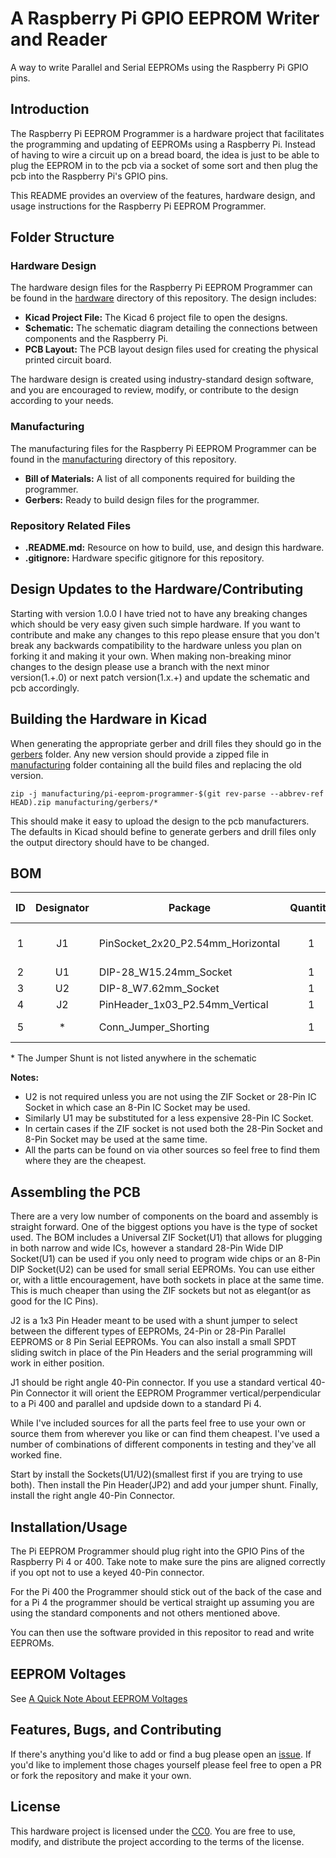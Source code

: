 # __A Raspberry Pi GPIO EEPROM Writer and Reader__ 

A way to write Parallel and Serial EEPROMs using the Raspberry Pi GPIO pins.

## __Introduction__
The Raspberry Pi EEPROM Programmer is a hardware project that facilitates the programming and updating of EEPROMs using a Raspberry Pi. Instead of having to wire a circuit up on a bread board, the idea is just to be able to plug the EEPROM in to the pcb via a socket of some sort and then plug the pcb into the Raspberry Pi's GPIO pins.

This README provides an overview of the features, hardware design, and usage instructions for the Raspberry Pi EEPROM Programmer.

## __Folder Structure__

### Hardware Design
The hardware design files for the Raspberry Pi EEPROM Programmer can be found in the [hardware](../hardware/design/) directory of this repository. The design includes:

- **Kicad Project File:** The Kicad 6 project file to open the designs.
- **Schematic:** The schematic diagram detailing the connections between components and the Raspberry Pi.
- **PCB Layout:** The PCB layout design files used for creating the physical printed circuit board.

The hardware design is created using industry-standard design software, and you are encouraged to review, modify, or contribute to the design according to your needs.

### Manufacturing
The manufacturing files for the Raspberry Pi EEPROM Programmer can be found in the [manufacturing](../hardware/manufacturing/) directory of this repository.

- **Bill of Materials:** A list of all components required for building the programmer.
- **Gerbers:** Ready to build design files for the programmer.

### Repository Related Files

- **.README.md:** Resource on how to build, use, and design this hardware.
- **.gitignore:** Hardware specific gitignore for this repository.

## __Design Updates to the Hardware/Contributing__
Starting with version 1.0.0 I have tried not to have any breaking changes which should be very easy given such simple hardware. 
If you want to contribute and make any changes to this repo please ensure that you don't break any backwards compatibility to the hardware unless you plan on forking it and making it your own. When making non-breaking minor changes to the design please use a branch with the next minor version(1.+.0) or next patch version(1.x.+) and update the schematic and pcb accordingly.

## __Building the Hardware in Kicad__
When generating the appropriate gerber and drill files they should go in the [gerbers](./manufacturing/gerbers/) folder. Any new version should provide a zipped file in [manufacturing](./manufacturing/) folder containing all the build files and replacing the old version. 
```
zip -j manufacturing/pi-eeprom-programmer-$(git rev-parse --abbrev-ref HEAD).zip manufacturing/gerbers/*
```
This should make it easy to upload the design to the pcb manufacturers. The defaults in Kicad should befine to generate gerbers and drill files only the output directory should have to be changed.

## __BOM__
| ID | Designator | Package                            | Quantity |         Designation         |       Part Number/Link      |
|:--:|:----------:|------------------------------------|:--------:|-----------------------------|:---------------------------:|
| 1  | J1         | PinSocket_2x20_P2.54mm_Horizontal  |    1     | Raspberry Pi GPIO Connector |  [SFH11-PBPC-D20-RA-BK](https://www.digikey.com/en/products/detail/sullins-connector-solutions/SFH11-PBPC-D20-RA-BK/1990101)  |
| 2  | U1         | DIP-28_W15.24mm_Socket             |    1     | ZIF Socket                  |  [28-6554-11](https://www.digikey.com/en/products/detail/aries-electronics/28-6554-11/27594)                                  |
| 3  | U2         | DIP-8_W7.62mm_Socket               |    1     |                             |                                                                                                                               |
| 4  | J2         | PinHeader_1x03_P2.54mm_Vertical    |    1     | Conn_01x03                  |  [TS-103-G-A](https://www.digikey.com/en/products/detail/samtec-inc/TS-103-G-A/1105459)                                       |
| 5  | *          | Conn_Jumper_Shorting               |    1     | *                           |  [QPC02SXGN-RC](https://www.digikey.com/en/products/detail/sullins-connector-solutions/QPC02SXGN-RC/2618262)                                       |

\* The Jumper Shunt is not listed anywhere in the schematic

__Notes:__
* U2 is not required unless you are not using the ZIF Socket or 28-Pin IC Socket in which case an 8-Pin IC Socket may be used.
* Similarly U1 may be substituted for a less expensive 28-Pin IC Socket.
* In certain cases if the ZIF socket is not used both the 28-Pin Socket and 8-Pin Socket may be used at the same time.
* All the parts can be found on via other sources so feel free to find them where they are the cheapest.


## __Assembling the PCB__
There are a very low number of components on the board and assembly is straight forward. One of the biggest options you have is the type of socket used. The BOM includes a Universal ZIF Socket(U1) that allows for plugging in both narrow and wide ICs, however a standard 28-Pin Wide DIP Socket(U1) can be used if you only need to program wide chips or an 8-Pin DIP Socket(U2) can be used for small serial EEPROMs. You can use either or, with a little encouragement, have both sockets in place at the same time. This is much cheaper than using the ZIF sockets but not as elegant(or as good for the IC Pins). 

J2 is a 1x3 Pin Header meant to be used with a shunt jumper to select between the different types of EEPROMs, 24-Pin or 28-Pin Parallel EEPROMS or 8 Pin Serial EEPROMs. You can also install a small SPDT sliding switch in place of the Pin Headers and the serial programming will work in either position.

J1 should be right angle 40-Pin connector. If you use a standard vertical 40-Pin Connector it will orient the EEPROM Programmer vertical/perpendicular to a Pi 400 and parallel and updside down to a standard Pi 4.

While I've included sources for all the parts feel free to use your own or source them from wherever you like or can find them cheapest. I've used a number of combinations of different components in testing and they've all worked fine.

Start by install the Sockets(U1/U2)(smallest first if you are trying to use both). Then install the Pin Header(JP2) and add your jumper shunt. Finally, install the right angle 40-Pin Connector.

## __Installation/Usage__
The Pi EEPROM Programmer should plug right into the GPIO Pins of the Raspberry Pi 4 or 400. Take note to make sure the pins are aligned correctly if you opt not to use a keyed 40-Pin connector.

For the Pi 400 the Programmer should stick out of the back of the case and for a Pi 4 the programmer should be vertical straight up assuming you are using the standard components and not others mentioned above.

You can then use the software provided in this repositor to read and write EEPROMs.

## __EEPROM Voltages__
See [A Quick Note About EEPROM Voltages](../README.md#a-quick-note-about-eeprom-voltages)

## __Features, Bugs, and Contributing__
If there's anything you'd like to add or find a bug please open an [issue](https://github.com/andrewteall/pi-eeprom-programmer/issues). If you'd like to implement those chages yourself please feel free to open a PR or fork the repository and make it your own.


## __License__
This hardware project is licensed under the [CC0](LICENSE). You are free to use, modify, and distribute the project according to the terms of the license.
